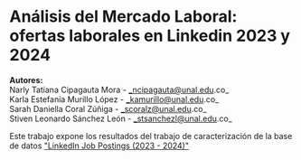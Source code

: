 # Análisis del Mercado Laboral: ofertas laborales en Linkedin 2023 y 2024

**Autores:**\
Narly Tatiana Cipagauta Mora - _ncipagauta@unal.edu.co_\
Karla Estefanía Murillo López - _kamurillo@unal.edu.co_\
Sarah Daniella Coral Zúñiga - _scoralz@unal.edu.co_\
Stiven Leonardo Sánchez León - _stsanchezl@unal.edu.co_

Este trabajo expone los resultados del trabajo de caracterización de la base de datos ["LinkedIn Job Postings (2023 - 2024)"](https://www.kaggle.com/datasets/arshkon/linkedin-job-postings)